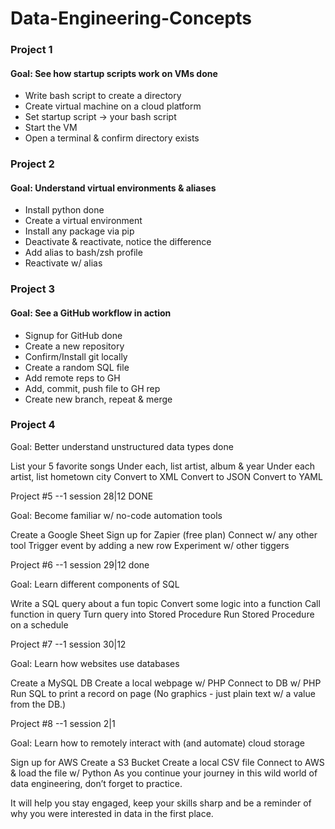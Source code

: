 # Data-Engineering-Concepts

### Project 1

#### Goal: See how startup scripts work on VMs done
- Write bash script to create a directory
- Create virtual machine on a cloud platform
- Set startup script -> your bash script
- Start the VM
- Open a terminal & confirm directory exists

### Project 2 

#### Goal: Understand virtual environments & aliases
- Install python done 
- Create a virtual environment
- Install any package via pip
- Deactivate & reactivate, notice the difference
- Add alias to bash/zsh profile
- Reactivate w/ alias

### Project 3 

#### Goal: See a GitHub workflow in action
- Signup for GitHub done
- Create a new repository
- Confirm/Install git locally
- Create a random SQL file
- Add remote reps to GH
- Add, commit, push file to GH rep
- Create new branch, repeat & merge

### Project 4 

Goal: Better understand unstructured data types done

List your 5 favorite songs
Under each, list artist, album & year
Under each artist, list hometown city
Convert to XML
Convert to JSON
Convert to YAML



Project #5 --1 session 28|12 DONE

Goal: Become familiar w/ no-code automation tools

Create a Google Sheet
Sign up for Zapier (free plan)
Connect w/ any other tool
Trigger event by adding a new row
Experiment w/ other tiggers

Project #6 --1 session 29|12 done

Goal: Learn different components of SQL

Write a SQL query about a fun topic
Convert some logic into a function
Call function in query
Turn query into Stored Procedure
Run Stored Procedure on a schedule

Project #7 --1 session 30|12

Goal: Learn how websites use databases

Create a MySQL DB
Create a local webpage w/ PHP
Connect to DB w/ PHP
Run SQL to print a record on page
(No graphics - just plain text w/ a value from the DB.)

Project #8 --1 session 2|1

Goal: Learn how to remotely interact with (and automate) cloud storage

Sign up for AWS
Create a S3 Bucket
Create a local CSV file
Connect to AWS & load the file w/ Python
As you continue your journey in this wild world of data engineering, don’t forget to practice.

It will help you stay engaged, keep your skills sharp and be a reminder of why you were interested in data in the first place.
